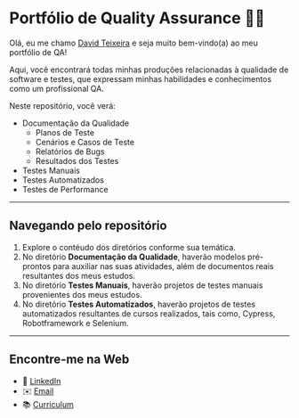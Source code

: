 # Portfólio de Quality Assurance 🤖🐞

Olá, eu me chamo [David Teixeira](https://github.com/davidtmasin) e seja muito bem-vindo(a) ao meu portfólio de QA! 

Aqui, você encontrará todas minhas produções relacionadas à qualidade de software e testes, que expressam minhas habilidades e conhecimentos como um profissional QA.

Neste repositório, você verá:

- Documentação da Qualidade
  - Planos de Teste
  - Cenários e Casos de Teste
  - Relatórios de Bugs
  - Resultados dos Testes
- Testes Manuais
- Testes Automatizados
- Testes de Performance

---

## Navegando pelo repositório

1. Explore o contéudo dos diretórios conforme sua temática.
2. No diretório **Documentação da Qualidade**, haverão modelos pré-prontos para auxiliar nas suas atividades, além de documentos reais resultantes dos meus estudos.
3. No diretório **Testes Manuais**, haverão projetos de testes manuais provenientes dos meus estudos.
4. No diretório **Testes Automatizados**, haverão projetos de testes automatizados resultantes de cursos realizados, tais como, Cypress, Robotframework e Selenium.

---

## Encontre-me na Web
- 💼 [LinkedIn](https://www.linkedin.com/in/davidteixeirademasin/)
- ✉️ [Email](mailto:davidteixeira.info@gmail.com)
- 📚 [Curriculum](https://github.com/davidtmasin/davidtmasin/blob/main/curriculum.md)


